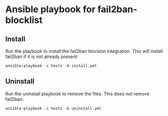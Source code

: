 # Ansible playbook for fail2ban-blocklist

## Install

Run the playbook to install the fail2ban blocklist integration. This will install fail2ban if it is not already present:

`ansible-playbook -i hosts -k install.yml`

## Uninstall

Run the uninstall playbook to remove the files. This does not remove fail2ban:

`ansible-playbook -i hosts -k uninstall.yml`